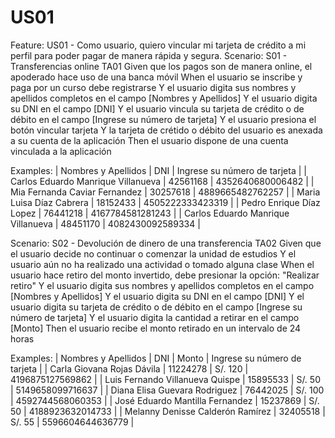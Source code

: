 # US01
Feature: US01 - Como usuario, quiero vincular mi tarjeta de crédito a mi perfil para poder pagar de manera rápida y segura.
Scenario: S01 - Transferencias online
TA01
Given que los pagos son de manera online, el apoderado hace uso de una banca móvil
When el usuario se inscribe y paga por un curso debe registrarse
Y el usuario digita sus nombres y apellidos completos en el campo [Nombres y Apellidos]
Y el usuario digita su DNI en el campo [DNI]
Y el usuario vincula su tarjeta de crédito o de débito en el campo [Ingrese su número de tarjeta]
Y el usuario presiona el botón vincular tarjeta
Y la tarjeta de crétido o débito del usuario es anexada a su cuenta de la aplicación
Then el usuario dispone de una cuenta vinculada a la aplicación

Examples:
    | Nombres y Apellidos                | DNI      | Ingrese su número de tarjeta |
    | Carlos Eduardo Manrique Villanueva | 42561168 | 4352640680006482             |
    | Mia Fernanda Caviar Fernandez      | 30257618 | 4889665482762257             |
    | Maria Luisa Díaz Cabrera           | 18152433 | 4505222333423319             |
    | Pedro Enrique Díaz Lopez           | 76441218 | 4167784581281243             |
    | Carlos Eduardo Manrique Villanueva | 48451170 | 4082430092589334             |


Scenario: S02 - Devolución de dinero de una transferencia
TA02
Given que el usuario decide no continuar o comenzar la unidad de estudios
Y el usuario aún no ha realizado una actividad o tomado alguna clase
When el usuario hace retiro del monto invertido, debe presionar la opción: "Realizar retiro"
Y el usuario digita sus nombres y apellidos completos en el campo [Nombres y Apellidos]
Y el usuario digita su DNI en el campo [DNI]
Y el usuario digita su tarjeta de crédito o de débito en el campo [Ingrese su número de tarjeta]
Y el usuario digita la cantidad a retirar en el campo [Monto]
Then el usuario recibe el monto retirado en un intervalo de 24 horas

Examples:
    | Nombres y Apellidos              | DNI      | Monto   | Ingrese su número de tarjeta |
    | Carla Giovana Rojas Dávila       | 11224278 | S/. 120 | 4196875127569862             |
    | Luis Fernando Villanueva Quispe  | 15895533 | S/. 50  | 5149658099716637             |
    | Diana Elisa Guevara Rodriguez    | 76442025 | S/. 100 | 4592744568060353             |
    | José Eduardo Mantilla Fernandez  | 15237869 | S/. 50  | 4188923632014733             |
    | Melanny Denisse Calderón Ramírez | 32405518 | S/. 55  | 5596604644636779             |

